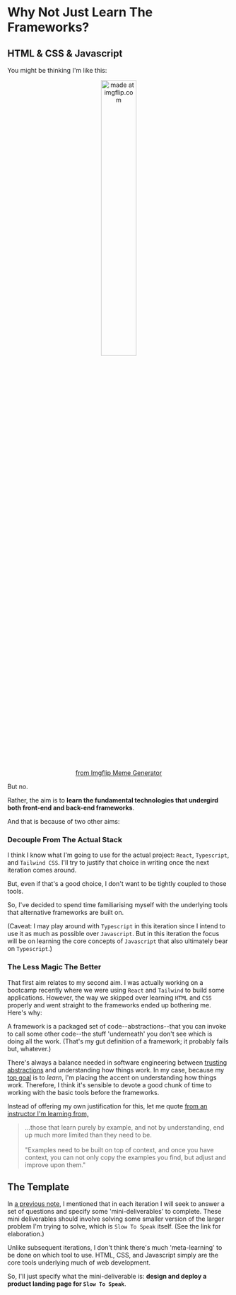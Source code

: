 # Why Not Just Learn The Frameworks?

## HTML & CSS & Javascript

You might be thinking I'm like this:

<center>
    <a href="https://imgflip.com/i/6wsn98">
        <img src="https://i.imgflip.com/6wsn98.jpg" width="40%" title="made at imgflip.com"/>
    </a>
    <div>
        <a href="https://imgflip.com/memegenerator">from Imgflip Meme Generator</a>
    </div>
</center>

But no.  

Rather, the aim is to **learn the fundamental technologies that undergird both front-end and back-end frameworks**.

And that is because of two other aims:

### Decouple From The Actual Stack

I think I know what I'm going to use for the actual project: `React`, `Typescript`, and `Tailwind CSS`. I'll try to justify that choice in writing once the next iteration comes around.

But, even if that's a good choice, I don't want to be tightly coupled to those tools. 

So, I've decided to spend time familiarising myself with the underlying tools that alternative frameworks are built on.  

(Caveat: I may play around with `Typescript` in this iteration since I intend to use it as much as possible over `Javascript`. But in this iteration the focus will be on learning the core concepts of `Javascript` that also ultimately bear on `Typescript`.)

### The Less Magic The Better

That first aim relates to my second aim. I was actually working on a bootcamp recently where we were using `React` and `Tailwind` to build some applications. However, the way we skipped over learning `HTML` and `CSS` properly and went straight to the frameworks ended up bothering me. Here's why:

A framework is a packaged set of code--abstractions--that you can invoke to call some other code--the stuff 'underneath' you don't see which is doing all the work. (That's my gut definition of a framework; it probably fails but, whatever.) 

There's always a balance needed in software engineering between [trusting abstractions](https://www.youtube.com/watch?v=XDEA8bTAHz8) and understanding how things work. In my case, because my [top goal](higher-order-aims.md) is to *learn*, I'm placing the accent on understanding how things work. Therefore, I think it's sensible to devote a good chunk of time to working with the basic tools before the frameworks.

Instead of offering my own justification for this, let me quote [from an instructor I'm learning from,](https://www.udemy.com/user/anthonypalicea/)

> ...those that learn purely by example, and not by understanding, end up much more limited than they need to be. <br /> <br /> "Examples need to be built on top of context, and once you have context, you can not only copy the examples you find, but adjust and improve upon them." 

## The Template

In [a previous note](../iteration-0-planning-the-plan/1-higher-order-aims.md), I mentioned that in each iteration I will seek to answer a set of questions and specify some 'mini-deliverables' to complete. These mini deliverables should involve solving some smaller version of the larger problem I'm trying to solve, which is `Slow To Speak` itself. (See the link for elaboration.)

Unlike subsequent iterations, I don't think there's much 'meta-learning' to be done on which tool to use. HTML, CSS, and Javascript simply are the core tools underlying much of web development.

So, I'll just specify what the mini-deliverable is: **design and deploy a product landing page for `Slow To Speak`**.

